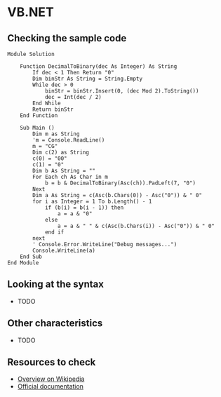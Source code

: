 # VB.NET

## Checking the sample code

```vb.net runnable
Module Solution

    Function DecimalToBinary(dec As Integer) As String
        If dec < 1 Then Return "0"
        Dim binStr As String = String.Empty
        While dec > 0
            binStr = binStr.Insert(0, (dec Mod 2).ToString())
            dec = Int(dec / 2)
        End While
        Return binStr
    End Function

    Sub Main ()
        Dim m as String
        'm = Console.ReadLine()
        m = "CG"
        Dim c(2) as String
        c(0) = "00"
        c(1) = "0"
        Dim b As String = ""
        For Each ch As Char in m
            b = b & DecimalToBinary(Asc(ch)).PadLeft(7, "0")
        Next
        Dim a As String = c(Asc(b.Chars(0)) - Asc("0")) & " 0"
        for i as Integer = 1 To b.Length() - 1
            if (b(i) = b(i - 1)) then
                a = a & "0"
            else
                a = a & " " & c(Asc(b.Chars(i)) - Asc("0")) & " 0"
            end if
        next
        ' Console.Error.WriteLine("Debug messages...")
        Console.WriteLine(a)
    End Sub
End Module
```

## Looking at the syntax

- TODO

## Other characteristics

- TODO

## Resources to check

- [Overview on Wikipedia](https://en.wikipedia.org/wiki/Visual_Basic_.NET)
- [Official documentation](https://docs.microsoft.com/hu-hu/dotnet/visual-basic/)
